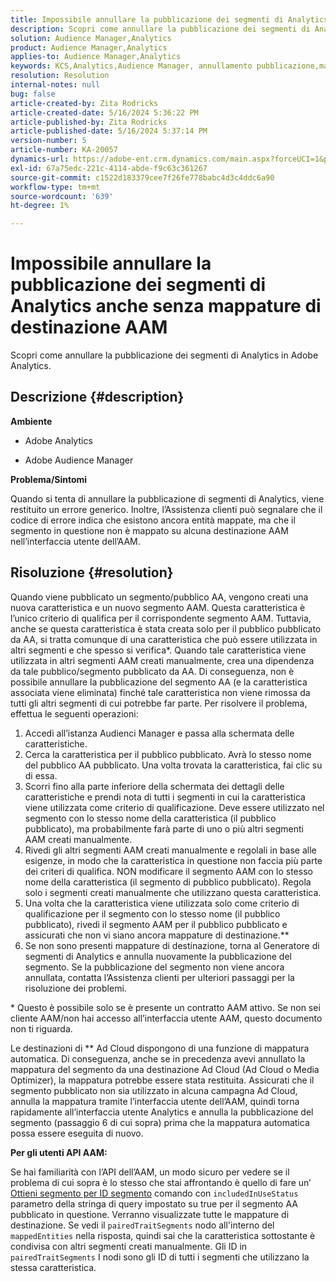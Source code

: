 ```yaml
---
title: Impossibile annullare la pubblicazione dei segmenti di Analytics anche senza mappature di destinazione AAM
description: Scopri come annullare la pubblicazione dei segmenti di Analytics in Adobe Analytics.
solution: Audience Manager,Analytics
product: Audience Manager,Analytics
applies-to: Audience Manager,Analytics
keywords: KCS,Analytics,Audience Manager, annullamento pubblicazione,mappatura,destinazione
resolution: Resolution
internal-notes: null
bug: false
article-created-by: Zita Rodricks
article-created-date: 5/16/2024 5:36:22 PM
article-published-by: Zita Rodricks
article-published-date: 5/16/2024 5:37:14 PM
version-number: 5
article-number: KA-20057
dynamics-url: https://adobe-ent.crm.dynamics.com/main.aspx?forceUCI=1&pagetype=entityrecord&etn=knowledgearticle&id=5c5b09cb-aa13-ef11-9f89-6045bd0298d4
exl-id: 67a75edc-221c-4114-abde-f9c63c361267
source-git-commit: c1522d183379cee7f26fe778babc4d3c4ddc6a90
workflow-type: tm+mt
source-wordcount: '639'
ht-degree: 1%

---
```


# Impossibile annullare la pubblicazione dei segmenti di Analytics anche senza mappature di destinazione AAM


Scopri come annullare la pubblicazione dei segmenti di Analytics in Adobe Analytics.

## Descrizione {#description}


<b>Ambiente</b>

- Adobe Analytics

- Adobe Audience Manager

<b>Problema/Sintomi</b>

Quando si tenta di annullare la pubblicazione di segmenti di Analytics, viene restituito un errore generico. Inoltre, l’Assistenza clienti può segnalare che il codice di errore indica che esistono ancora entità mappate, ma che il segmento in questione non è mappato su alcuna destinazione AAM nell’interfaccia utente dell’AAM.


## Risoluzione {#resolution}


Quando viene pubblicato un segmento/pubblico AA, vengono creati una nuova caratteristica e un nuovo segmento AAM. Questa caratteristica è l’unico criterio di qualifica per il corrispondente segmento AAM. Tuttavia, anche se questa caratteristica è stata creata solo per il pubblico pubblicato da AA, si tratta comunque di una caratteristica che può essere utilizzata in altri segmenti e che spesso si verifica\*. Quando tale caratteristica viene utilizzata in altri segmenti AAM creati manualmente, crea una dipendenza da tale pubblico/segmento pubblicato da AA. Di conseguenza, non è possibile annullare la pubblicazione del segmento AA (e la caratteristica associata viene eliminata) finché tale caratteristica non viene rimossa da tutti gli altri segmenti di cui potrebbe far parte. Per risolvere il problema, effettua le seguenti operazioni:

1. Accedi all’istanza Audienci Manager e passa alla schermata delle caratteristiche.
2. Cerca la caratteristica per il pubblico pubblicato. Avrà lo stesso nome del pubblico AA pubblicato. Una volta trovata la caratteristica, fai clic su di essa.
3. Scorri fino alla parte inferiore della schermata dei dettagli delle caratteristiche e prendi nota di tutti i segmenti in cui la caratteristica viene utilizzata come criterio di qualificazione. Deve essere utilizzato nel segmento con lo stesso nome della caratteristica (il pubblico pubblicato), ma probabilmente farà parte di uno o più altri segmenti AAM creati manualmente.
4. Rivedi gli altri segmenti AAM creati manualmente e regolali in base alle esigenze, in modo che la caratteristica in questione non faccia più parte dei criteri di qualifica. NON modificare il segmento AAM con lo stesso nome della caratteristica (il segmento di pubblico pubblicato). Regola solo i segmenti creati manualmente che utilizzano questa caratteristica.
5. Una volta che la caratteristica viene utilizzata solo come criterio di qualificazione per il segmento con lo stesso nome (il pubblico pubblicato), rivedi il segmento AAM per il pubblico pubblicato e assicurati che non vi siano ancora mappature di destinazione.\*\*
6. Se non sono presenti mappature di destinazione, torna al Generatore di segmenti di Analytics e annulla nuovamente la pubblicazione del segmento. Se la pubblicazione del segmento non viene ancora annullata, contatta l’Assistenza clienti per ulteriori passaggi per la risoluzione dei problemi.


\* Questo è possibile solo se è presente un contratto AAM attivo. Se non sei cliente AAM/non hai accesso all’interfaccia utente AAM, questo documento non ti riguarda.

Le destinazioni di \*\* Ad Cloud dispongono di una funzione di mappatura automatica. Di conseguenza, anche se in precedenza avevi annullato la mappatura del segmento da una destinazione Ad Cloud (Ad Cloud o Media Optimizer), la mappatura potrebbe essere stata restituita. Assicurati che il segmento pubblicato non sia utilizzato in alcuna campagna Ad Cloud, annulla la mappatura tramite l’interfaccia utente dell’AAM, quindi torna rapidamente all’interfaccia utente Analytics e annulla la pubblicazione del segmento (passaggio 6 di cui sopra) prima che la mappatura automatica possa essere eseguita di nuovo.

<b>Per gli utenti API AAM:</b>

Se hai familiarità con l’API dell’AAM, un modo sicuro per vedere se il problema di cui sopra è lo stesso che stai affrontando è quello di fare un’ [Ottieni segmento per ID segmento](https://bank.demdex.com/portal/swagger/index.html#/Segments%20API/get_segments__sid_) comando con `includedInUseStatus` parametro della stringa di query impostato su true per il segmento AA pubblicato in questione. Verranno visualizzate tutte le mappature di destinazione. Se vedi il `pairedTraitSegments` nodo all&#39;interno del `mappedEntities` nella risposta, quindi sai che la caratteristica sottostante è condivisa con altri segmenti creati manualmente. Gli ID in `pairedTraitSegments` I nodi sono gli ID di tutti i segmenti che utilizzano la stessa caratteristica.
